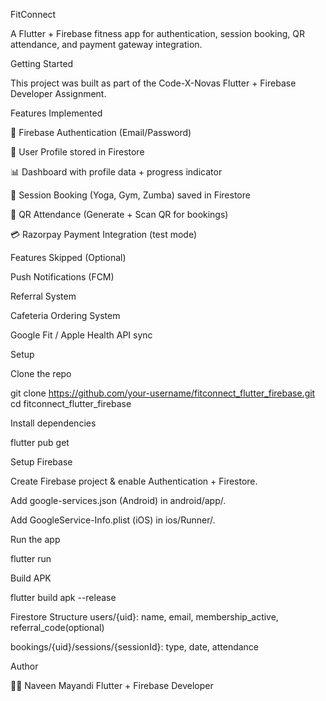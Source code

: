 FitConnect

A Flutter + Firebase fitness app for authentication, session booking, QR attendance, and payment gateway integration.

Getting Started

This project was built as part of the Code-X-Novas Flutter + Firebase Developer Assignment.

Features Implemented

🔑 Firebase Authentication (Email/Password)

👤 User Profile stored in Firestore

📊 Dashboard with profile data + progress indicator

📝 Session Booking (Yoga, Gym, Zumba) saved in Firestore

📱 QR Attendance (Generate + Scan QR for bookings)

💳 Razorpay Payment Integration (test mode)

Features Skipped (Optional)

Push Notifications (FCM)

Referral System

Cafeteria Ordering System

Google Fit / Apple Health API sync

Setup

Clone the repo

git clone https://github.com/your-username/fitconnect_flutter_firebase.git
cd fitconnect_flutter_firebase


Install dependencies

flutter pub get


Setup Firebase

Create Firebase project & enable Authentication + Firestore.

Add google-services.json (Android) in android/app/.

Add GoogleService-Info.plist (iOS) in ios/Runner/.

Run the app

flutter run


Build APK

flutter build apk --release

Firestore Structure
users/{uid}:
  name, email, membership_active, referral_code(optional)

bookings/{uid}/sessions/{sessionId}:
  type, date, attendance

Author

👨‍💻 Naveen Mayandi
Flutter + Firebase Developer